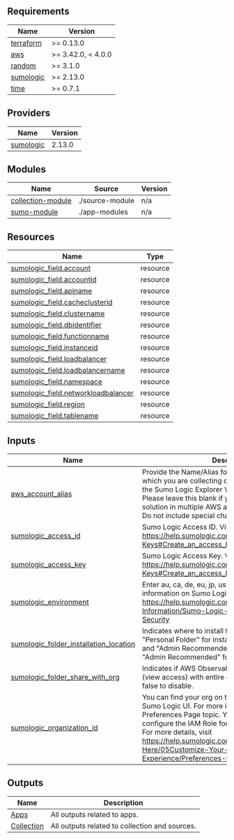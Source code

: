 ## Requirements

| Name | Version |
|------|---------|
| <a name="requirement_terraform"></a> [terraform](#requirement\_terraform) | >= 0.13.0 |
| <a name="requirement_aws"></a> [aws](#requirement\_aws) | >= 3.42.0, < 4.0.0 |
| <a name="requirement_random"></a> [random](#requirement\_random) | >= 3.1.0 |
| <a name="requirement_sumologic"></a> [sumologic](#requirement\_sumologic) | >= 2.13.0 |
| <a name="requirement_time"></a> [time](#requirement\_time) | >= 0.7.1 |

## Providers

| Name | Version |
|------|---------|
| <a name="provider_sumologic"></a> [sumologic](#provider\_sumologic) | 2.13.0 |

## Modules

| Name | Source | Version |
|------|--------|---------|
| <a name="module_collection-module"></a> [collection-module](#module\_collection-module) | ./source-module | n/a |
| <a name="module_sumo-module"></a> [sumo-module](#module\_sumo-module) | ./app-modules | n/a |

## Resources

| Name | Type |
|------|------|
| [sumologic_field.account](https://registry.terraform.io/providers/SumoLogic/sumologic/latest/docs/resources/field) | resource |
| [sumologic_field.accountid](https://registry.terraform.io/providers/SumoLogic/sumologic/latest/docs/resources/field) | resource |
| [sumologic_field.apiname](https://registry.terraform.io/providers/SumoLogic/sumologic/latest/docs/resources/field) | resource |
| [sumologic_field.cacheclusterid](https://registry.terraform.io/providers/SumoLogic/sumologic/latest/docs/resources/field) | resource |
| [sumologic_field.clustername](https://registry.terraform.io/providers/SumoLogic/sumologic/latest/docs/resources/field) | resource |
| [sumologic_field.dbidentifier](https://registry.terraform.io/providers/SumoLogic/sumologic/latest/docs/resources/field) | resource |
| [sumologic_field.functionname](https://registry.terraform.io/providers/SumoLogic/sumologic/latest/docs/resources/field) | resource |
| [sumologic_field.instanceid](https://registry.terraform.io/providers/SumoLogic/sumologic/latest/docs/resources/field) | resource |
| [sumologic_field.loadbalancer](https://registry.terraform.io/providers/SumoLogic/sumologic/latest/docs/resources/field) | resource |
| [sumologic_field.loadbalancername](https://registry.terraform.io/providers/SumoLogic/sumologic/latest/docs/resources/field) | resource |
| [sumologic_field.namespace](https://registry.terraform.io/providers/SumoLogic/sumologic/latest/docs/resources/field) | resource |
| [sumologic_field.networkloadbalancer](https://registry.terraform.io/providers/SumoLogic/sumologic/latest/docs/resources/field) | resource |
| [sumologic_field.region](https://registry.terraform.io/providers/SumoLogic/sumologic/latest/docs/resources/field) | resource |
| [sumologic_field.tablename](https://registry.terraform.io/providers/SumoLogic/sumologic/latest/docs/resources/field) | resource |

## Inputs

| Name | Description | Type | Default | Required |
|------|-------------|------|---------|:--------:|
| <a name="input_aws_account_alias"></a> [aws\_account\_alias](#input\_aws\_account\_alias) | Provide the Name/Alias for the AWS environment from which you are collecting data. This name will appear in the Sumo Logic Explorer View, metrics, and logs.<br>            Please leave this blank if you are going to deploy the solution in multiple AWS accounts.<br>            Do not include special characters in the alias. | `string` | n/a | yes |
| <a name="input_sumologic_access_id"></a> [sumologic\_access\_id](#input\_sumologic\_access\_id) | Sumo Logic Access ID. Visit https://help.sumologic.com/Manage/Security/Access-Keys#Create_an_access_key | `string` | n/a | yes |
| <a name="input_sumologic_access_key"></a> [sumologic\_access\_key](#input\_sumologic\_access\_key) | Sumo Logic Access Key. Visit https://help.sumologic.com/Manage/Security/Access-Keys#Create_an_access_key | `string` | n/a | yes |
| <a name="input_sumologic_environment"></a> [sumologic\_environment](#input\_sumologic\_environment) | Enter au, ca, de, eu, jp, us2, in, fed or us1. For more information on Sumo Logic deployments visit https://help.sumologic.com/APIs/General-API-Information/Sumo-Logic-Endpoints-and-Firewall-Security | `string` | n/a | yes |
| <a name="input_sumologic_folder_installation_location"></a> [sumologic\_folder\_installation\_location](#input\_sumologic\_folder\_installation\_location) | Indicates where to install the app folder. Enter "Personal Folder" for installing in "Personal" folder and "Admin Recommended Folder" for installing in "Admin Recommended" folder. | `string` | `"Personal Folder"` | no |
| <a name="input_sumologic_folder_share_with_org"></a> [sumologic\_folder\_share\_with\_org](#input\_sumologic\_folder\_share\_with\_org) | Indicates if AWS Observability folder should be shared (view access) with entire organization. true to enable; false to disable. | `bool` | `true` | no |
| <a name="input_sumologic_organization_id"></a> [sumologic\_organization\_id](#input\_sumologic\_organization\_id) | You can find your org on the Preferences page in the Sumo Logic UI. For more information, see the Preferences Page topic. Your org ID will be used to configure the IAM Role for Sumo Logic AWS Sources."<br>            For more details, visit https://help.sumologic.com/01Start-Here/05Customize-Your-Sumo-Logic-Experience/Preferences-Page | `string` | n/a | yes |

## Outputs

| Name | Description |
|------|-------------|
| <a name="output_Apps"></a> [Apps](#output\_Apps) | All outputs related to apps. |
| <a name="output_Collection"></a> [Collection](#output\_Collection) | All outputs related to collection and sources. |
